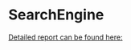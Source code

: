 # SearchEngine
[Detailed report can be found here:](https://drive.google.com/file/d/1okhyIMINsN540Qcb1n7rk984ggG6v6BJ/view?usp=sharing)
